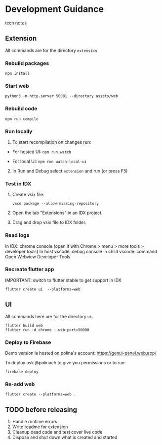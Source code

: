 # Development Guidance

[tech notes](https://docs.google.com/document/d/1ReI23IcRr65cPxu3L4jx5tVqfvmoI2EAOHaucKnkVkg/edit?tab=t.0#heading=h.ijy48vijd9j0)

## Extension

All commands are for the directory `extension`

### Rebuild packages

```
npm install
```

### Start web

```
python3 -m http.server 50001 --directory assets/web
```

### Rebuild code

```
npm run compile
```

### Run locally

1. To start recompilation on changes run:

* For hosted UI:
`npm run watch`

* For local UI:
`npm run watch-local-ui`

2. In Run and Debug select `extension` and run (or press F5)

### Test in IDX

1. Create vsix file:

    ```
    vsce package --allow-missing-repository
    ```

2. Open the tab "Extensions" in an IDX project.
3. Drag and drop vsix file to IDX folder.

### Read logs

In IDX: chrome console (open it with Chrome > menu > more tools > developer tools)
In host vscode: debug console
In child vscode: command Open Webview Developer Tools

### Recreate flutter app

IMPORTANT: switch to flutter stable to get support in IDX

```
flutter create ui  --platforms=web
```

## UI

All commands here are for the directory `ui`.

```
flutter build web
flutter run -d chrome --web-port=50000
```

### Deploy to Firebase

Demo version is hosted on polina's account: https://genui-panel.web.app/

To deploy ask @polinach to give you permissions or to run:

```
firebase deploy
```

### Re-add web

```
flutter create --platforms=web .
```

## TODO before releasing

1. Handle runtime errors
2. Write readme for extension
3. Cleanup dead code and test cover live code
4. Dispose and shut down what is created and started
